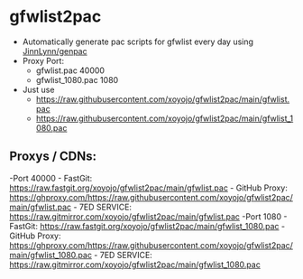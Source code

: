 # gfwlist2pac

- Automatically generate pac scripts for gfwlist every day using [JinnLynn/genpac](https://github.com/JinnLynn/genpac)
- Proxy Port: 
    - gfwlist.pac 40000
    - gfwlist_1080.pac 1080
- Just use 
     - https://raw.githubusercontent.com/xoyojo/gfwlist2pac/main/gfwlist.pac
     - https://raw.githubusercontent.com/xoyojo/gfwlist2pac/main/gfwlist_1080.pac

## Proxys / CDNs:

-Port 40000
    - FastGit: https://raw.fastgit.org/xoyojo/gfwlist2pac/main/gfwlist.pac
    - GitHub Proxy: https://ghproxy.com/https://raw.githubusercontent.com/xoyojo/gfwlist2pac/main/gfwlist.pac
    - 7ED SERVICE: https://raw.gitmirror.com/xoyojo/gfwlist2pac/main/gfwlist.pac
-Port 1080
    - FastGit: https://raw.fastgit.org/xoyojo/gfwlist2pac/main/gfwlist_1080.pac
    - GitHub Proxy: https://ghproxy.com/https://raw.githubusercontent.com/xoyojo/gfwlist2pac/main/gfwlist_1080.pac
    - 7ED SERVICE: https://raw.gitmirror.com/xoyojo/gfwlist2pac/main/gfwlist_1080.pac